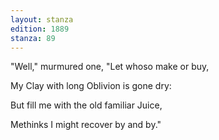 ```yaml
---
layout: stanza
edition: 1889
stanza: 89
---
```


"Well," murmured one, "Let whoso make or buy,

My Clay with long Oblivion is gone dry:

But fill me with the old familiar Juice,

Methinks I might recover by and by."